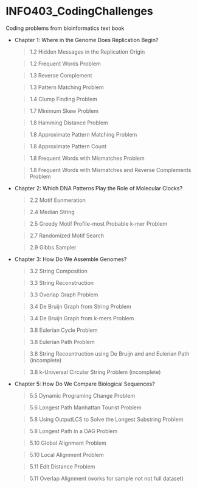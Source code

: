 # INFO403_CodingChallenges
Coding problems from bioinformatics text book


- Chapter 1: Where in the Genome Does Replication Begin?
    > 1.2 Hidden Messages in the Replication Origin

    >1.2 Frequent Words Problem

    > 1.3 Reverse Complement

    > 1.3 Pattern Matching Problem 

    > 1.4 Clump Finding Problem

    > 1.7 Minimum Skew Problem

    > 1.8 Hamming Distance Problem

    > 1.8 Approximate Pattern Matching Problem

    > 1.8 Approximate Pattern Count 

    > 1.8 Frequent Words with Mismatches Problem

    > 1.8 Frequent Words with Mismatches and Reverse Complements Problem

- Chapter 2: Which DNA Patterns Play the Role of Molecular Clocks?  
    > 2.2 Motif Eunmeration

    > 2.4 Median String

    > 2.5 Greedy Motif Profile-most Probable k-mer Problem

    > 2.7 Randomized Motif Search

    > 2.9 Gibbs Sampler

- Chapter 3: How Do We Assemble Genomes?

    > 3.2 String Composition 

    > 3.3 String Reconstruction 

    > 3.3 Overlap Graph Problem

    > 3.4 De Bruijn Graph from String Problem

    > 3.4 De Bruijn Graph from k-mers Problem

    > 3.8 Eulerian Cycle Problem

    > 3.8 Eulerian Path Problem 

    > 3.8 String Recosntruction using De Bruijn and and Eulerian Path (incomplete)

    > 3.8 k-Universal Circular String Problem (incomplete)
    
- Chapter 5: How Do We Compare Biological Sequences? 

    > 5.5 Dynamic Programing Change Problem

    > 5.6 Longest Path Manhattan Tourist Problem 
    
    > 5.8 Using OutputLCS to Solve the Longest Substring Problem 

    > 5.8 Longest Path in a DAG Problem

    > 5.10 Global Alignment Problem

    > 5.10 Local Alignment Problem

    > 5.11 Edit Distance Problem 

    > 5.11 Overlap Alignment (works for sample not not full dataset)
